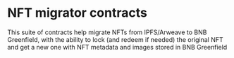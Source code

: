 # NFT migrator contracts

This suite of contracts help migrate NFTs from IPFS/Arweave to BNB Greenfield, with the ability to lock (and redeem if needed) the original NFT and get a new one with NFT metadata and images stored in BNB Greenfield
